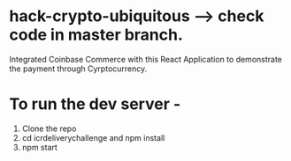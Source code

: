 # hack-crypto-ubiquitous --> check code in master branch. 

Integrated Coinbase Commerce with this React Application to demonstrate the payment through Cyrptocurrency.

# To run the dev server -
1) Clone the repo 
2) cd icrdeliverychallenge and npm install
3) npm start
